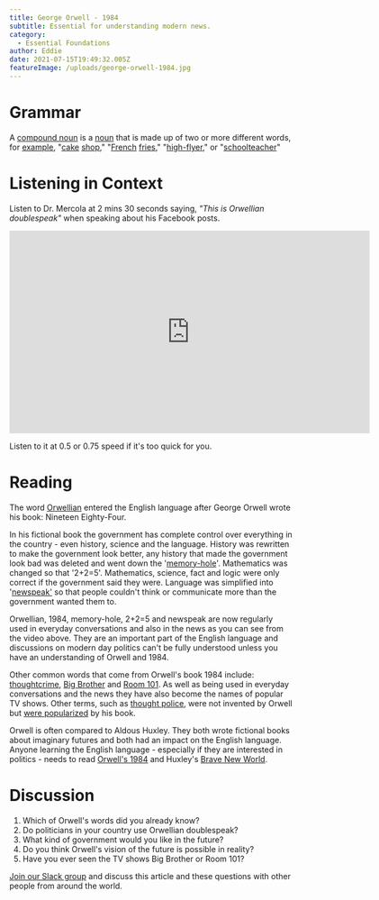 ```yaml
---
title: George Orwell - 1984
subtitle: Essential for understanding modern news.
category:
  - Essential Foundations
author: Eddie
date: 2021-07-15T19:49:32.005Z
featureImage: /uploads/george-orwell-1984.jpg
---
```

# Grammar

A [compound noun](https://dictionary.cambridge.org/us/dictionary/english/compound-noun) is a [noun](https://dictionary.cambridge.org/us/dictionary/english/noun "noun") that is made up of two or more different words, for [example](https://dictionary.cambridge.org/us/dictionary/english/example "example"), "[cake](https://dictionary.cambridge.org/us/dictionary/english/cake "cake") [shop](https://dictionary.cambridge.org/us/dictionary/english/shop "shop")," "[French](https://dictionary.cambridge.org/us/dictionary/english/french "French") [fries](https://dictionary.cambridge.org/us/dictionary/english/fries "fries")," "[high-flyer](https://dictionary.cambridge.org/us/dictionary/english/high-flyer "high-flyer")," or "[schoolteacher](https://dictionary.cambridge.org/us/dictionary/english/schoolteacher "schoolteacher")"

# Listening in Context

Listen to Dr. Mercola at 2 mins 30 seconds saying, *"This is Orwellian doublespeak"* when speaking about his Facebook posts. 

<iframe class="rumble" width="640" height="360" src="https://rumble.com/embed/vhbwx4/?pub=4" frameborder="0" allowfullscreen></iframe>



Listen to it at 0.5 or 0.75 speed if it's too quick for you.

# Reading

The word [Orwellian](https://www.macmillandictionary.com/dictionary/british/orwellian) entered the English language after George Orwell wrote his book: Nineteen Eighty-Four.

In his fictional book the government has complete control over everything in the country - even history, science and the language. History was rewritten to make the government look better, any history that made the government look bad was deleted and went down the '[memory-hole](https://www.macmillandictionary.com/us/dictionary/american/memory-hole)'. Mathematics was changed so that '2+2=5'. Mathematics, science, fact and logic were only correct if the government said they were. Language was simplified into '[newspeak'](https://www.macmillandictionary.com/dictionary/british/newspeak) so that people couldn't think or communicate more than the government wanted them to.

Orwellian, 1984, memory-hole, 2+2=5 and newspeak are now regularly used in everyday conversations and also in the news as you can see from the video above. They are an important part of the English language and discussions on modern day politics can't be fully understood unless you have an understanding of Orwell and 1984.

Other common words that come from Orwell's book 1984 include: [thoughtcrime](https://www.lexico.com/en/definition/thoughtcrime),  [Big Brother](https://www.macmillandictionary.com/dictionary/british/big-brother) and [Room 101](https://en.wikipedia.org/wiki/Room_101_(game_show)). As well as being used in everyday conversations and the news they have also become the names of popular TV shows. Other terms, such as [thought police](https://www.macmillandictionary.com/dictionary/british/thought-police), were not invented by Orwell but [were popularized](https://en.wikipedia.org/wiki/Thought_Police) by his book.

Orwell is often compared to Aldous Huxley. They both wrote fictional books about imaginary futures and both had an impact on the English language. Anyone learning the English language - especially if they are interested in politics - needs to read [Orwell's 1984](https://www.pearson.co.jp/en/catalog/product.php?item=404081&cat=005) and Huxley's [Brave New World](https://www.pearson.co.jp/en/catalog/product.php?item=406007).



# Discussion

1. Which of Orwell's words did you already know?
2. Do politicians in your country use Orwellian doublespeak?
3. What kind of government would you like in the future?
4. Do you think Orwell's vision of the future is possible in reality?
5. Have you ever seen the TV shows Big Brother or Room 101?

[Join our Slack group](https://join.slack.com/t/essential-english/shared_invite/zt-stozzkc3-BacHatpqgrT3b0ilvdDqGQ) and discuss this article and these questions with other people from around the world.